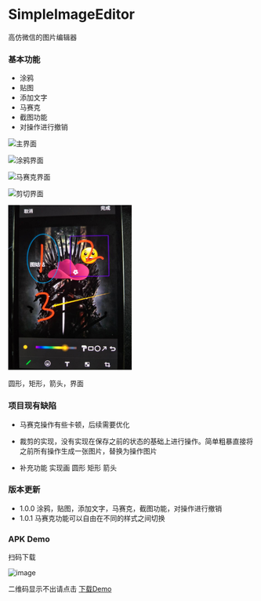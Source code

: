 # SimpleImageEditor

高仿微信的图片编辑器

### 基本功能

* 涂鸦
* 贴图
* 添加文字
* 马赛克
* 截图功能
* 对操作进行撤销


![主界面](https://github.com/YanJingW/SimpleImageEditor/blob/master/assets/edit_image.png)

![涂鸦界面](https://github.com/YanJingW/SimpleImageEditor/blob/master/assets/paint.png)

![马赛克界面](https://github.com/YanJingW/SimpleImageEditor/blob/master/assets/mosaic.png)

![剪切界面](https://github.com/YanJingW/SimpleImageEditor/blob/master/assets/crop.png)

<img src="https://github.com/fazhongxu/SimpleImageEditor/blob/master/assets/shape.jpeg" width="50%" height="20%">

圆形，矩形，箭头，界面

### 项目现有缺陷

* 马赛克操作有些卡顿，后续需要优化
* 裁剪的实现，没有实现在保存之前的状态的基础上进行操作。简单粗暴直接将之前所有操作生成一张图片，替换为操作图片


* 补充功能 实现画 圆形 矩形 箭头

### 版本更新

* 1.0.0  涂鸦，贴图，添加文字，马赛克，截图功能，对操作进行撤销
* 1.0.1	 马赛克功能可以自由在不同的样式之间切换

### APK Demo

扫码下载

![image](https://github.com/YanJingW/SimpleImageEditor/blob/master/assets/edit_erweima.png )

二维码显示不出请点击 [下载Demo](https://fir.im/imageEditAndroid )